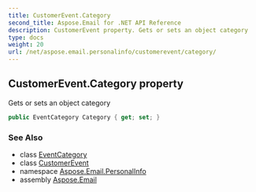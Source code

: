 ```yaml
---
title: CustomerEvent.Category
second_title: Aspose.Email for .NET API Reference
description: CustomerEvent property. Gets or sets an object category
type: docs
weight: 20
url: /net/aspose.email.personalinfo/customerevent/category/
---
```

## CustomerEvent.Category property

Gets or sets an object category

```csharp
public EventCategory Category { get; set; }
```

### See Also

* class [EventCategory](../../eventcategory/)
* class [CustomerEvent](../)
* namespace [Aspose.Email.PersonalInfo](../../customerevent/)
* assembly [Aspose.Email](../../../)


